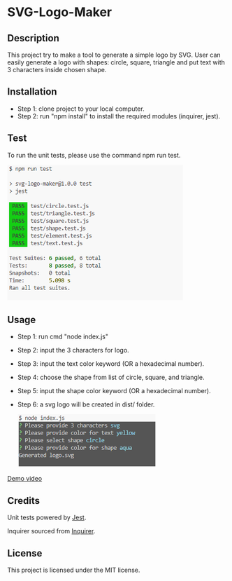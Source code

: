 # SVG-Logo-Maker

## Description

This project try to make a tool to generate a simple logo by SVG. User can easily generate a logo with shapes: circle, square, triangle and put text with 3 characters inside chosen shape.

## Installation

- Step 1: clone project to your local computer.
- Step 2: run "npm install" to install the required modules (inquirer, jest).

## Test

To run the unit tests, please use the command npm run test.
   
![Screenshot](assets/images/screenshot-test.png)
    
## Usage

- Step 1: run cmd "node index.js"
- Step 2: input the 3 characters for logo.
- Step 3: input the text color keyword (OR a hexadecimal number).
- Step 4: choose the shape from list of circle, square, and triangle.
- Step 5: input the shape color keyword (OR a hexadecimal number).
- Step 6: a svg logo will be created in dist/ folder.

    ![Screenshot](assets/images/screenshot.png)

[Demo video](https://watch.screencastify.com/v/0hw8rNkyoktq31hJ9Zk8)


## Credits

Unit tests powered by [Jest](https://www.npmjs.com/package/jest).

Inquirer sourced from [Inquirer](https://github.com/SBoudrias/Inquirer).

## License

This project is licensed under the MIT license.